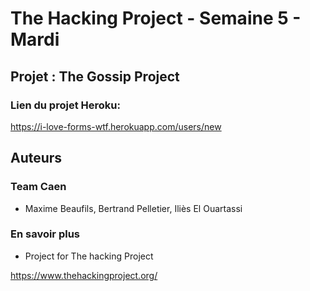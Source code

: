 # The Hacking Project - Semaine 5 - Mardi

## Projet : The Gossip Project
### Lien du projet Heroku:

https://i-love-forms-wtf.herokuapp.com/users/new

## Auteurs
### Team Caen

* Maxime Beaufils, Bertrand Pelletier, Iliès El Ouartassi
### En savoir plus

* Project for The hacking Project

https://www.thehackingproject.org/
